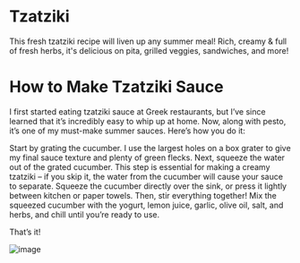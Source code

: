 # Tzatziki

This fresh tzatziki recipe will liven up any summer meal! 
Rich, creamy & full of fresh herbs, it's delicious on pita, grilled veggies, sandwiches, and more!

# How to Make Tzatziki Sauce

I first started eating tzatziki sauce at Greek restaurants, 
but I’ve since learned that it’s incredibly easy to whip up at home. Now, along with pesto,
it’s one of my must-make summer sauces. Here’s how you do it:

Start by grating the cucumber. I use the largest holes on a box grater to give my final sauce texture and plenty of green flecks. 
Next, squeeze the water out of the grated cucumber. This step is essential for making a creamy tzatziki – if you skip it, 
the water from the cucumber will cause your sauce to separate. Squeeze the cucumber directly over the sink, or press it lightly 
between kitchen or paper towels.
Then, stir everything together! Mix the squeezed cucumber with the yogurt, lemon juice, garlic, olive oil, salt, and herbs,
and chill until you’re ready to use.

That’s it!

![image](https://github.com/user-attachments/assets/8d6e4f74-6734-439b-9955-a04507c9cdb1)
